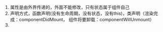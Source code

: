 1. 属性是由外界传递的，外面不能修改，只有状态属于组件自己
2. 声明方式，函数声明(没有生命周期，没有状态，没有this)，类声明（渲染完成：componentDidMount，  组件将要卸载：componentWillUnmount）
3. 



